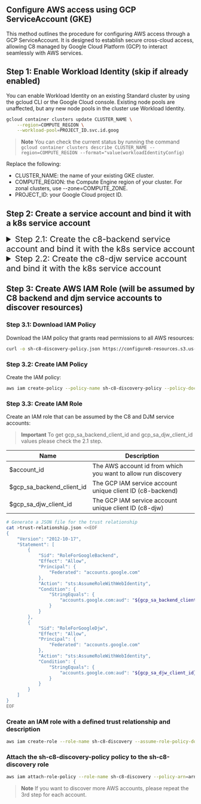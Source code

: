## Configure AWS access using GCP ServiceAccount (GKE)

This method outlines the procedure for configuring AWS access through a GCP ServiceAccount. It is designed to establish secure cross-cloud access, allowing C8 managed by Google Cloud Platform (GCP) to interact seamlessly with AWS services.

## Step 1: Enable Workload Identity (skip if already enabled)

You can enable Workload Identity on an existing Standard cluster by using the gcloud CLI or the Google Cloud console. Existing node pools are unaffected, but any new node pools in the cluster use Workload Identity.

```bash
gcloud container clusters update CLUSTER_NAME \
    --region=COMPUTE_REGION \
    --workload-pool=PROJECT_ID.svc.id.goog
```

> **Note**
> You can check the current status by running the command ```gcloud container clusters describe CLUSTER_NAME --region=COMPUTE_REGION --format="value(workloadIdentityConfig)```

Replace the following:

- CLUSTER_NAME: the name of your existing GKE cluster.
- COMPUTE_REGION: the Compute Engine region of your cluster. For zonal clusters, use --zone=COMPUTE_ZONE.
- PROJECT_ID: your Google Cloud project ID.

## Step 2: Create a service account and bind it with a k8s service account

<details>
  <summary style="font-size: 22px;">Step 2.1: Create the c8-backend service account and bind it with the k8s service account</summary>

> **Important**
> Replace the PROJECT_ID with the project ID of the Google Cloud project of your IAM service account.

Create GCP SA which will be bound to K8s SA

```bash
gcloud iam service-accounts create c8-backend \
    --project=PROJECT_ID
```

Bind necessary IAM roles to the GCP SA

```bash
gcloud projects add-iam-policy-binding PROJECT_ID \
    --member "serviceAccount:c8-backend@PROJECT_ID.iam.gserviceaccount.com" \
    --role "roles/viewer"
```

Create K8s SA for workload identity in the c8 namespace

```bash
kubectl -n c8 create sa c8-backend
```

Bind K8s SA with GCP SA

```bash
gcloud iam service-accounts add-iam-policy-binding c8-backend@PROJECT_ID.iam.gserviceaccount.com \
    --role roles/iam.workloadIdentityUser \
    --member "serviceAccount:PROJECT_ID.svc.id.goog[c8/c8-backend]"
```

Annotate the Kubernetes Service Account, which can be achieved by adding an annotation to the c8-backend service account during the Helm installation command(or by using the BACKEND_SA_ANNOTATION variable with the installation helper script).

```bash
kubectl -n c8 annotate serviceaccount c8-backend iam.gke.io/gcp-service-account=c8-backend@PROJECT_ID.iam.gserviceaccount.com
```

Get the service account unique client ID (will be used in the step below to create an AWS IAM role).

```bash
gcloud iam service-accounts describe --format json c8-backend@PROJECT_ID.iam.gserviceaccount.com | jq -r '.uniqueId'
```

</details>

<details>
  <summary style="font-size: 22px;">Step 2.2: Create the c8-djw service account and bind it with the k8s service account</summary>

> **Important**
> Replace the PROJECT_ID with the project ID of the Google Cloud project of your IAM service account.

Create GCP SA which will be bound to K8s SA

```bash
gcloud iam service-accounts create c8-djw \
    --project=PROJECT_ID
```

Bind necessary IAM roles to the GCP SA

```bash
gcloud projects add-iam-policy-binding PROJECT_ID \
    --member "serviceAccount:c8-djw@PROJECT_ID.iam.gserviceaccount.com" \
    --role "roles/viewer"
```

Create K8s SA for workload identity in the c8 namespace

```bash
kubectl -n sh create sa c8-djw
```

Bind K8s SA with GCP SA

```bash
gcloud iam service-accounts add-iam-policy-binding c8-djw@PROJECT_ID.iam.gserviceaccount.com \
    --role roles/iam.workloadIdentityUser \
    --member "serviceAccount:PROJECT_ID.svc.id.goog[c8/c8-djw]"
```

Annotate the Kubernetes Service Account, which can be achieved by adding an annotation to the c8-djw service account during the Helm installation command(or by using the DJW_SA_ANNOTATION variable with the installation helper script).

```bash
kubectl -n c8 annotate serviceaccount c8-djw iam.gke.io/gcp-service-account=c8-djw@PROJECT_ID.iam.gserviceaccount.com
```

Get the service account unique client ID (will be used in the step below to create an AWS IAM role).

```bash
gcloud iam service-accounts describe --format json c8-djw@PROJECT_ID.iam.gserviceaccount.com | jq -r '.uniqueId'
```

</details>

</details>

## Step 3: Create AWS IAM Role (will be assumed by C8 backend and djm service accounts to discover resources)

### Step 3.1: Download IAM Policy

Download the IAM policy that grants read permissions to all AWS resources:

```bash
curl -o sh-c8-discovery-policy.json https://configure8-resources.s3.us-east-2.amazonaws.com/iam/sh-c8-discovery-policy.json
```

### Step 3.2: Create IAM Policy

Create the IAM policy:

```bash
aws iam create-policy --policy-name sh-c8-discovery-policy --policy-document file://sh-c8-discovery-policy.json
```

### Step 3.3: Create IAM Role

Create an IAM role that can be assumed by the C8 and DJM service accounts:

> **Important**
> To get gcp_sa_backend_client_id and gcp_sa_djw_client_id values please check the 2.1 step.

| Name | Description |
|-----|-------------|
| $account_id | The AWS account id from which you want to allow run discovery |
| $gcp_sa_backend_client_id | The GCP IAM service account unique client ID (c8-backend) |
| $gcp_sa_djw_client_id | The GCP IAM service account unique client ID (c8-djw) |

```bash
# Generate a JSON file for the trust relationship
cat >trust-relationship.json <<EOF
{
    "Version": "2012-10-17",
    "Statement": [
        {
            "Sid": "RoleForGoogleBackend",
            "Effect": "Allow",
            "Principal": {
                "Federated": "accounts.google.com"
            },
            "Action": "sts:AssumeRoleWithWebIdentity",
            "Condition": {
                "StringEquals": {
                    "accounts.google.com:aud": "${gcp_sa_backend_client_id}"
                }
            }
        },
        {
            "Sid": "RoleForGoogleDjw",
            "Effect": "Allow",
            "Principal": {
                "Federated": "accounts.google.com"
            },
            "Action": "sts:AssumeRoleWithWebIdentity",
            "Condition": {
                "StringEquals": {
                    "accounts.google.com:aud": "${gcp_sa_djw_client_id}"
                }
            }
        }
    ]
}
EOF
```

### Create an IAM role with a defined trust relationship and description

```bash
aws iam create-role --role-name sh-c8-discovery --assume-role-policy-document file://trust-relationship.json --description "sh-c8-discovery"
```

### Attach the sh-c8-discovery-policy policy to the sh-c8-discovery role

```bash
aws iam attach-role-policy --role-name sh-c8-discovery --policy-arn=arn:aws:iam::$account_id:policy/sh-c8-discovery-policy
```

> **Note**
> If you want to discover more AWS accounts, please repeat the 3rd step for each account.
